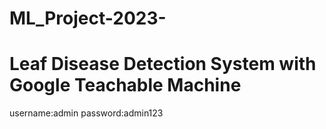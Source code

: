 # ML_Project-2023-
# Leaf Disease Detection System with Google Teachable Machine
username:admin
password:admin123
